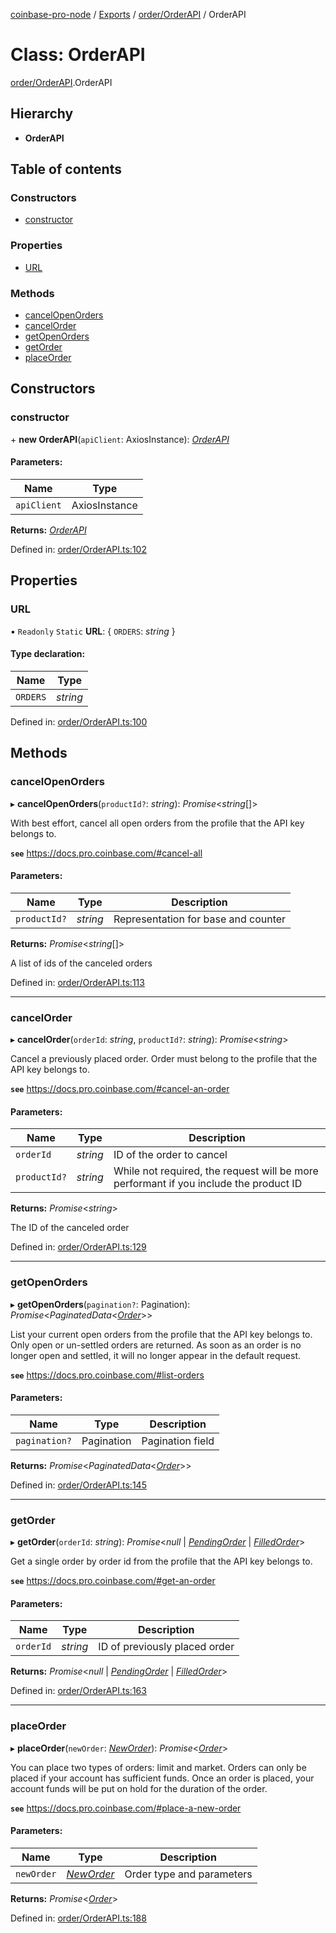 [coinbase-pro-node](../../README.md) / [Exports](../../modules.md) / [order/OrderAPI](../../modules/order_orderapi.md) / OrderAPI

# Class: OrderAPI

[order/OrderAPI](../../modules/order_orderapi.md).OrderAPI

## Hierarchy

- **OrderAPI**

## Table of contents

### Constructors

- [constructor](orderapi.orderapi.md#constructor)

### Properties

- [URL](orderapi.orderapi.md#url)

### Methods

- [cancelOpenOrders](orderapi.orderapi.md#cancelopenorders)
- [cancelOrder](orderapi.orderapi.md#cancelorder)
- [getOpenOrders](orderapi.orderapi.md#getopenorders)
- [getOrder](orderapi.orderapi.md#getorder)
- [placeOrder](orderapi.orderapi.md#placeorder)

## Constructors

### constructor

\+ **new OrderAPI**(`apiClient`: AxiosInstance): [_OrderAPI_](orderapi.orderapi.md)

#### Parameters:

| Name        | Type          |
| ----------- | ------------- |
| `apiClient` | AxiosInstance |

**Returns:** [_OrderAPI_](orderapi.orderapi.md)

Defined in: [order/OrderAPI.ts:102](https://github.com/bennycode/coinbase-pro-node/blob/bf1bcdd/src/order/OrderAPI.ts#L102)

## Properties

### URL

▪ `Readonly` `Static` **URL**: { `ORDERS`: _string_ }

#### Type declaration:

| Name     | Type     |
| -------- | -------- |
| `ORDERS` | _string_ |

Defined in: [order/OrderAPI.ts:100](https://github.com/bennycode/coinbase-pro-node/blob/bf1bcdd/src/order/OrderAPI.ts#L100)

## Methods

### cancelOpenOrders

▸ **cancelOpenOrders**(`productId?`: _string_): _Promise_<_string_[]\>

With best effort, cancel all open orders from the profile that the API key belongs to.

**`see`** https://docs.pro.coinbase.com/#cancel-all

#### Parameters:

| Name         | Type     | Description                         |
| ------------ | -------- | ----------------------------------- |
| `productId?` | _string_ | Representation for base and counter |

**Returns:** _Promise_<_string_[]\>

A list of ids of the canceled orders

Defined in: [order/OrderAPI.ts:113](https://github.com/bennycode/coinbase-pro-node/blob/bf1bcdd/src/order/OrderAPI.ts#L113)

---

### cancelOrder

▸ **cancelOrder**(`orderId`: _string_, `productId?`: _string_): _Promise_<_string_\>

Cancel a previously placed order. Order must belong to the profile that the API key belongs to.

**`see`** https://docs.pro.coinbase.com/#cancel-an-order

#### Parameters:

| Name         | Type     | Description                                                                           |
| ------------ | -------- | ------------------------------------------------------------------------------------- |
| `orderId`    | _string_ | ID of the order to cancel                                                             |
| `productId?` | _string_ | While not required, the request will be more performant if you include the product ID |

**Returns:** _Promise_<_string_\>

The ID of the canceled order

Defined in: [order/OrderAPI.ts:129](https://github.com/bennycode/coinbase-pro-node/blob/bf1bcdd/src/order/OrderAPI.ts#L129)

---

### getOpenOrders

▸ **getOpenOrders**(`pagination?`: Pagination): _Promise_<_PaginatedData_<[_Order_](../../modules/order_orderapi.md#order)\>\>

List your current open orders from the profile that the API key belongs to. Only open or un-settled orders are returned. As soon as an order is no longer open and settled, it will no longer appear in the default request.

**`see`** https://docs.pro.coinbase.com/#list-orders

#### Parameters:

| Name          | Type       | Description      |
| ------------- | ---------- | ---------------- |
| `pagination?` | Pagination | Pagination field |

**Returns:** _Promise_<_PaginatedData_<[_Order_](../../modules/order_orderapi.md#order)\>\>

Defined in: [order/OrderAPI.ts:145](https://github.com/bennycode/coinbase-pro-node/blob/bf1bcdd/src/order/OrderAPI.ts#L145)

---

### getOrder

▸ **getOrder**(`orderId`: _string_): _Promise_<_null_ \| [_PendingOrder_](../../interfaces/order/orderapi.pendingorder.md) \| [_FilledOrder_](../../interfaces/order/orderapi.filledorder.md)\>

Get a single order by order id from the profile that the API key belongs to.

**`see`** https://docs.pro.coinbase.com/#get-an-order

#### Parameters:

| Name      | Type     | Description                   |
| --------- | -------- | ----------------------------- |
| `orderId` | _string_ | ID of previously placed order |

**Returns:** _Promise_<_null_ \| [_PendingOrder_](../../interfaces/order/orderapi.pendingorder.md) \| [_FilledOrder_](../../interfaces/order/orderapi.filledorder.md)\>

Defined in: [order/OrderAPI.ts:163](https://github.com/bennycode/coinbase-pro-node/blob/bf1bcdd/src/order/OrderAPI.ts#L163)

---

### placeOrder

▸ **placeOrder**(`newOrder`: [_NewOrder_](../../modules/order_orderapi.md#neworder)): _Promise_<[_Order_](../../modules/order_orderapi.md#order)\>

You can place two types of orders: limit and market. Orders can only be placed if your account has sufficient funds. Once an order is placed, your account funds will be put on hold for the duration of the order.

**`see`** https://docs.pro.coinbase.com/#place-a-new-order

#### Parameters:

| Name       | Type                                                   | Description               |
| ---------- | ------------------------------------------------------ | ------------------------- |
| `newOrder` | [_NewOrder_](../../modules/order_orderapi.md#neworder) | Order type and parameters |

**Returns:** _Promise_<[_Order_](../../modules/order_orderapi.md#order)\>

Defined in: [order/OrderAPI.ts:188](https://github.com/bennycode/coinbase-pro-node/blob/bf1bcdd/src/order/OrderAPI.ts#L188)
